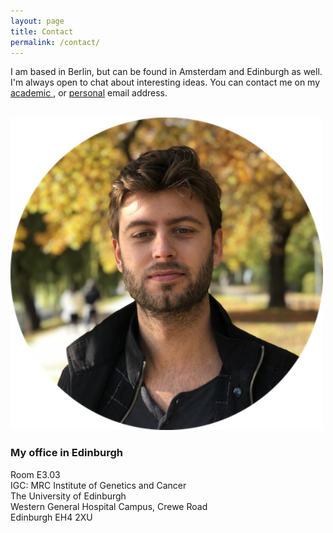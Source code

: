 ```yaml
---
layout: page
title: Contact
permalink: /contact/
---
```


<p class="main-col66 bottom-1"> 
I am based in Berlin, but can be found in Amsterdam and Edinburgh as well. I'm always open to chat about interesting ideas.
You can contact me on my <a href="mailto:ax.ax.ax.jansmax@xsxmxsx.edx.acx.ukxxxx"
    onmouseover="this.href=this.href.replace(/x/g,'');">academic </a>, or <a href="mailto:axbelx@xjaxnsxmax.xnxlx"
    onmouseover="this.href=this.href.replace(/x/g,'');">personal</a> email address.<br>


</p><br>

<section class="main-col33">
	<img src="/assets/abel_herbst_circle.png" width="500">
</section>

<h3 class="main-col66"> My office in Edinburgh </h3>
<p class="main-col66">
Room E3.03<br>
IGC: MRC Institute of Genetics and Cancer <br>
The University of Edinburgh <br>
Western General Hospital Campus, Crewe Road <br>
Edinburgh EH4 2XU
</p>


<!-- 
Website built in Jekyll, hosted on Github Pages. 
<br>

&copy; {{ site.copyright }} {{ 'now' | date:'%Y'}} -->